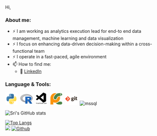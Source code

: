 Hi,

### About me:
- :zap: I am working as analytics execution lead for end-to end data management, machine learning and data visualization
- :zap: I focus on enhancing data-driven decision-making within a cross-functional team
- :zap: I operate in a fast-paced, agile environment
- 📫 How to find me: 
  - :office: [LinkedIn](www.linkedin.com/in/csrilakshmi)

### Language & Tools:
<div>
  <img src="https://github.com/devicons/devicon/blob/master/icons/python/python-original.svg" title="Python" alt="Python" width="40" height="40"/>&nbsp;
  <img src="https://github.com/devicons/devicon/blob/master/icons/r/r-original.svg" title="R" alt="R" width="40" height="40"/>&nbsp;
  <img src="https://github.com/devicons/devicon/blob/master/icons/vscode/vscode-plain-wordmark.svg" title="vscode" alt="vscode" width="40" height="40"/>&nbsp;
  <img src="https://github.com/devicons/devicon/blob/master/icons/pycharm/pycharm-original.svg" title="pycharm" alt="pycharm" width="40" height="40"/>&nbsp;
  <img src="https://github.com/devicons/devicon/blob/master/icons/git/git-original-wordmark.svg" title="Git" **alt="Git" width="40" height="40"/>&nbsp;
  <img src="https://github.com/leungwensen/svg-icon/blob/master/dist/trimmed-svg/dev/msql_server.svg" title="mssql" alt="mssql" width="40" height="40"/>
</div>

![Sri's GitHub stats](https://github-readme-stats.vercel.app/api?username=Srilakshmi2&show_icons=true&theme=radical)

[![Top Langs](https://github-readme-stats.vercel.app/api/top-langs/?username=Srilakshmi2&layout=compact)](https://github.com/Srilakshmi2/github-readme-stats)</br>
![](https://visitor-badge.laobi.icu/badge?page_id=Srilakshmi2)
[![Github](https://img.shields.io/github/followers/Srilakshmi2?label=Follow&style=social)](https://github.com/Srilakshmi2)
